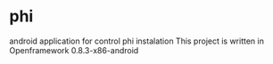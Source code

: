phi
===

android application for control phi instalation
This project is written in Openframework 0.8.3-x86-android
